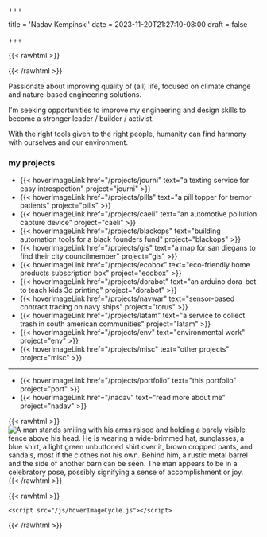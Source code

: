+++

title = 'Nadav Kempinski'
date = 2023-11-20T21:27:10-08:00
draft = false

+++

{{< rawhtml >}}

<link rel="stylesheet" href="/css/hoverImageCycle.css">

{{< /rawhtml >}}

Passionate about improving quality of (all) life, focused on climate change and nature-based engineering solutions.

I'm seeking opportunities to improve my engineering and design skills to become a stronger leader / builder / activist.

With the right tools given to the right people, humanity can find harmony with ourselves and our environment.

### my projects
- {{< hoverImageLink href="/projects/journi" text="a texting service for easy introspection" project="journi" >}}
- {{< hoverImageLink href="/projects/pills" text="a pill topper for tremor patients" project="pills" >}}
- {{< hoverImageLink href="/projects/caeli" text="an automotive pollution capture device" project="caeli" >}}
- {{< hoverImageLink href="/projects/blackops" text="building automation tools for a black founders fund" project="blackops" >}}
- {{< hoverImageLink href="/projects/gis" text="a map for san diegans to find their city councilmember" project="gis" >}}
- {{< hoverImageLink href="/projects/ecobox" text="eco-friendly home products subscription box" project="ecobox" >}}
- {{< hoverImageLink href="/projects/dorabot" text="an arduino dora-bot to teach kids 3d printing" project="dorabot" >}}
- {{< hoverImageLink href="/projects/navwar" text="sensor-based contract tracing on navy ships" project="torus" >}}
- {{< hoverImageLink href="/projects/latam" text="a service to collect trash in south american communities" project="latam" >}}
- {{< hoverImageLink href="/projects/env" text="environmental work" project="env" >}}
- {{< hoverImageLink href="/projects/misc" text="other projects" project="misc" >}}
---
- {{< hoverImageLink href="/projects/portfolio" text="this portfolio" project="port" >}}
- {{< hoverImageLink href="/nadav" text="read more about me" project="nadav" >}}


{{< rawhtml >}}
      <img src="me.png"
      class='bw-filter center-image' 
      alt='A man stands smiling with his arms raised and holding a barely visible fence above his head. He is wearing a wide-brimmed hat, sunglasses, a blue shirt, a light green unbuttoned shirt over it, brown cropped pants, and sandals, most if the clothes not his own. Behind him, a rustic metal barrel and the side of another barn can be seen. The man appears to be in a celebratory pose, possibly signifying a sense of accomplishment or joy.'
      title='Nadav taking an old cow fence to build a cucurbit trellis.'
      >
{{< /rawhtml >}}

{{< rawhtml >}}

    <script src="/js/hoverImageCycle.js"></script>

{{< /rawhtml >}}